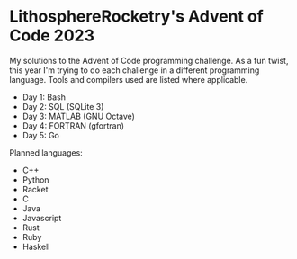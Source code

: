 # LithosphereRocketry's Advent of Code 2023

My solutions to the Advent of Code programming challenge. As a fun twist, this
year I'm trying to do each challenge in a different programming language. Tools
and compilers used are listed where applicable.

* Day 1: Bash
* Day 2: SQL (SQLite 3)
* Day 3: MATLAB (GNU Octave)
* Day 4: FORTRAN (gfortran)
* Day 5: Go

Planned languages:
* C++
* Python
* Racket
* C
* Java
* Javascript
* Rust
* Ruby
* Haskell
